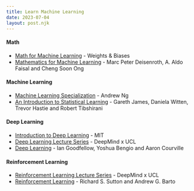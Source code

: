 ```yaml
---
title: Learn Machine Learning
date: 2023-07-04
layout: post.njk
---
```


#### Math

- [Math for Machine Learning](https://www.youtube.com/playlist?list=PLD80i8An1OEGZ2tYimemzwC3xqkU0jKUg) - Weights & Biases
- [Mathematics for Machine Learning](https://mml-book.github.io/) - Marc Peter Deisenroth, A. Aldo Faisal and Cheng Soon Ong

#### Machine Learning

- [Machine Learning Specialization](https://www.youtube.com/playlist?list=PLkDaE6sCZn6FNC6YRfRQc_FbeQrF8BwGI) - Andrew Ng
- [An Introduction to Statistical Learning](https://www.statlearning.com/) - Gareth James, Daniela Witten, Trevor Hastie and Robert Tibshirani

#### Deep Learning

- [Introduction to Deep Learning](http://introtodeeplearning.com/) - MIT
- [Deep Learning Lecture Series](https://www.deepmind.com/learning-resources/deep-learning-lecture-series-2020/) - DeepMind x UCL
- [Deep Learning](https://www.deeplearningbook.org/) - Ian Goodfellow, Yoshua Bengio and Aaron Courville

#### Reinforcement Learning

- [Reinforcement Learning Lecture Series](https://www.deepmind.com/learning-resources/reinforcement-learning-lecture-series-2021/) - DeepMind x UCL
- [Reinforcement Learning](http://incompleteideas.net/book/RLbook2020.pdf) - Richard S. Sutton and Andrew G. Barto
